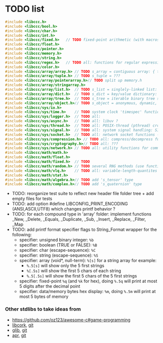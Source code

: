 
# TODO list

```c
#include <libccc.h>
#include <libccc/bool.h>
#include <libccc/char.h>
#include <libccc/int.h>
#include <libccc/fixed.h>	// TODO fixed-point arithmetic (with macros, such that you can choose where the decimal point is)
#include <libccc/float.h>
#include <libccc/pointer.h>
#include <libccc/memory.h>
#include <libccc/string.h>
#include <libccc/regex.h>	// TODO all: functions for regular expressions pattern matching/replacing
#include <libccc/color.h>
#include <libccc/array/array.h>	// TODO s_array = contiguous array: { t_size item_count, t_size item_size, (void*) items }
#include <libccc/array/tuple.h>	// TODO s_tuple = ???
#include <libccc/array/pointerarray.h>// TODO split up memory.h
#include <libccc/array/stringarray.h>
#include <libccc/array/list.h>	// TODO s_list = singlely-linked list: { s_list* next, t_size item_size, (void*) item }
#include <libccc/array/dict.h>	// TODO s_dict = key/value dictionary: { t_size count, { char* key, char* type, t_size size, (void*) value }* items }
#include <libccc/array/tree.h>	// TODO s_tree = iterable binary tree structure
#include <libccc/array/object.h>// TODO s_object = anonymous, dynamic, extensible objects (json library: wjelement)
#include <libccc/sys/io.h>
#include <libccc/sys/time.h>	// TODO system clock 'timespec' functions: clock_gettime(), etc
#include <libccc/sys/logger.h>	// TODO all: 
#include <libccc/sys/async.h>	// TODO all: libuv ?
#include <libccc/sys/thread.h>	// TODO all: POSIX-thread (pthread) cross-platform interface/wrappers
#include <libccc/sys/signal.h>	// TODO all: system signal handling: SIGSEGV, SIGFPE, SIGTRAP, SIGABORT, etc
#include <libccc/sys/socket.h>	// TODO all: network socket functions - send(), recv(), etc
#include <libccc/sys/compression.h>	// TODO all: compress/decompress functions (RLE, LZ77, LZW, Huffman)
#include <libccc/sys/cryptography.h>// TODO all: ???
#include <libccc/sys/network.h>	// TODO all: utility functions for common network protocols: TCP/IP, UDP (maybe DELTA-T?)
#include <libccc/math/math.h>
#include <libccc/math/float.h>
#include <libccc/math/fixed.h>	// TODO
#include <libccc/math/random.h>	// TODO several RNG methods (use function pointer, so others can implement custom RNG logic ?)
#include <libccc/math/vlq.h>	// TODO all: variable-length-quantites (VLQ) arbitrary-precision math
#include <libccc/math/stat.h>
#include <libccc/math/algebra.h>// TODO add 's_tensor' type
#include <libccc/math/complex.h>// TODO add 's_quaternion' type
```
- TODO: reorganize test suite to reflect new header file folder tree + add empty files for tests
- TODO: add option #define LIBCONFIG_PRINT_ENCODING	(ANSI,ASCII,UTF8) which changes printf behavior ?
- TODO: for each compound type in 'array' folder: implement functions _New, _Delete, _Equals, _Duplicate, _Sub, _Insert, _Replace, _Filter, _Map
- TODO: add printf format specifier flags to String_Format wrapper for the following:
	- specifier: unsigned binary integer: `%b`
	- specifier: boolean (TRUE or FALSE): `%B`
	- specifier: char	(escape-sequence): `%C`
	- specifier: string (escape-sequence): `%S`
	- specifier: array (void\*, null-term): `%[s]` for a string array for example:
		- `%.5[s]` will show only the 5 first strings
		- `%[.5s]` will show the first 5 chars of each string
		- `%.5[.5s]` will show the first 5 chars of the 5 first strings
	- specifier: fixed-point `%q` (and `%k` for hex), doing `%.5q` will print at most 5 digits after the decimal point
	- specifier: data/memory bytes hex display: `%m`, doing `%.5m` will print at most 5 bytes of memory



### Other stdlibs to take ideas from
- https://github.com/oz123/awesome-c#game-programming
- [libcork](https://libcork.io/), [git](https://github.com/dcreager/libcork)
- [glib](https://docs.gtk.org/glib), [git](https://gitlab.gnome.org/GNOME/glib/)
- [apr](https://apr.apache.org/), [git](https://svn.apache.org/viewvc/apr/apr/tags/1.7.0/)
